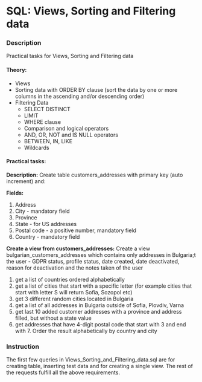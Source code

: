 # SQL: Views, Sorting and Filtering data

### Description
Practical tasks for Views, Sorting and Filtering data

#### Theory:
* Views
* Sorting data with ORDER BY clause (sort the data by one or more columns in the ascending and/or descending order)
* Filtering Data
  * SELECT DISTINCT
  * LIMIT
  * WHERE clause
  * Comparison and logical operators
  * AND, OR, NOT and IS NULL operators
  * BETWEEN, IN, LIKE
  * Wildcards
 
#### Practical tasks:
**Description:**
Create table customers_addresses with primary key (auto increment) and:

**Fields:**
1. Address
2. City - mandatory field
3. Province
4. State - for US addresses
5. Postal code - a positive number, mandatory field
6. Country - mandatory field

**Create a view from customers_addresses:**
Create a view bulgarian_customers_addresses which contains only addresses in Bulgaria;t the user - GDPR status, profile status, date created, date deactivated, reason for deactivation and the notes taken of the user
1. get a list of countries ordered alphabetically
2. get a list of cities that start with a specific letter (for example cities that start with letter S will return Sofia, Sozopol etc)
4. get 3 different random cities located in Bulgaria
6. get a list of all addresses in Bulgaria outside of Sofia, Plovdiv, Varna
8. get last 10 added customer addresses with a province and address filled, but without a state value
10. get addresses that have 4-digit postal code that start with 3 and end with 7. Order the result alphabetically by country and city

### Instruction
The first few queries in Views_Sorting_and_Filtering_data.sql are for creating table, inserting test data and for creating a single view.
Тhe rest of the requests fulfill all the above requirements.
